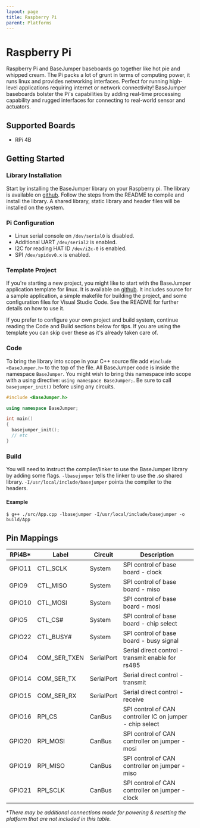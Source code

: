 ```yaml
---
layout: page
title: Raspberry Pi
parent: Platforms
---
```


# Raspberry Pi
Raspberry Pi and BaseJumper baseboards go together like hot pie and whipped cream. The Pi packs a lot of grunt in terms of computing power, it runs linux and provides networking interfaces. Perfect for running high-level applications requiring internet or network connectivity! BaseJumper baseboards bolster the Pi's capabilities by adding real-time processing capability and rugged interfaces for connecting to real-world sensor and actuators.

## Supported Boards
* RPi 4B

## Getting Started

### Library Installation
Start by installing the BaseJumper library on your Raspberry pi. The library is available on [github](https://github.com/base-jumper/Platform_RPi). Follow the steps from the README to compile and install the library. A shared library, static library and header files will be installed on the system.

### Pi Configuration
* Linux serial console on `/dev/serial0` is disabled.
* Additional UART `/dev/serial2` is enabled.
* I2C for reading HAT ID `/dev/i2c-0` is enabled.
* SPI `/dev/spidev0.x` is enabled.


### Template Project
If you're starting a new project, you might like to start with the BaseJumper application template for linux. It is available on [github](https://github.com/base-jumper/linux-template-cxx). It includes source for a sample application, a simple makefile for building the project, and some configuration files for Visual Studio Code. See the README for further details on how to use it.  

If you prefer to configure your own project and build system, continue reading the Code and Build sections below for tips. If you are using the template you can skip over these as it's already taken care of.

### Code
To bring the library into scope in your C++ source file add `#include <BaseJumper.h>` to the top of the file. All BaseJumper code is inside the namespace `BaseJumper`. You might wish to bring this namespace into scope with a using directive: `using namespace BaseJumper;`. Be sure to call `basejumper_init()` before using any circuits.
``` cpp
#include <BaseJumper.h>

using namespace BaseJumper;

int main() 
{  
  basejumper_init();
  // etc  
}
```

### Build
You will need to instruct the compiler/linker to use the BaseJumper library by adding some flags. `-lbasejumper` tells the linker to use the .so shared library.
`-I/usr/local/include/basejumper` points the compiler to the headers.  
#### Example
``` console
$ g++ ./src/App.cpp -lbasejumper -I/usr/local/include/basejumper -o build/App
```




## Pin Mappings

| RPi4B* | Label    | Circuit | Description | 
| ---    | ---      | ---     | ---         |
| GPIO11 | CTL_SCLK | System  | SPI control of base board - clock |
| GPIO9  | CTL_MISO | System  | SPI control of base board - miso |
| GPIO10 | CTL_MOSI | System  | SPI control of base board - mosi |
| GPIO5  | CTL_CS#  | System  | SPI control of base board - chip select |
| GPIO22 | CTL_BUSY# | System | SPI control of base board - busy signal |
| GPIO4  | COM_SER_TXEN | SerialPort | Serial direct control - transmit enable for rs485 |
| GPIO14 | COM_SER_TX | SerialPort | Serial direct control - transmit | 
| GPIO15 | COM_SER_RX | SerialPort | Serial direct control - receive | 
| GPIO16 | RPI_CS | CanBus | SPI control of CAN controller IC on jumper - chip select |
| GPIO20 | RPI_MOSI | CanBus | SPI control of CAN controller on jumper - mosi |
| GPIO19 | RPI_MISO | CanBus | SPI control of CAN controller on jumper - miso |
| GPIO21 | RPI_SCLK | CanBus | SPI control of CAN controller on jumper - clock | 

**There may be additional connections made for powering & resetting the platform that are not included in this table.*  
